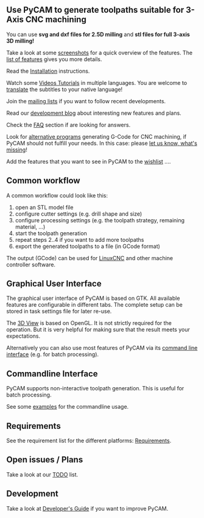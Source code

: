 Use PyCAM to generate toolpaths suitable for 3-Axis CNC machining
-----------------------------------------------------------------

You can use **svg and dxf files for 2.5D milling** and **stl files for
full 3-axis 3D milling!**

Take a look at some [screenshots](screenshots) for a quick
overview of the features. The [list of features](features)
gives you more details.

Read the [Installation](installation) instructions.

Watch some [Videos Tutorials](http://vimeo.com/channels/pycam) in
multiple languages. You are welcome to
[translate](video-translations) the subtitles to your native
language!

Join the [mailing lists](http://sourceforge.net/mail/?group_id=237831)
if you want to follow recent developments.

Read our [development blog](http://fab.senselab.org/pycam) about
interesting new features and plans.

Check the [FAQ](faq) section if are looking for answers.

Look for [alternative programs](other-programs) generating
G-Code for CNC machining, if PyCAM should not fulfill your needs. In
this case: please [let us know, what's
missing](wanted-features)!

Add the features that you want to see in PyCAM to the
[wishlist](wanted-features) ....

Common workflow
---------------

A common workflow could look like this:

1.  open an STL model file
2.  configure cutter settings (e.g. drill shape and size)
3.  configure processing settings (e.g. the toolpath strategy, remaining
    material, ...)
4.  start the toolpath generation
5.  repeat steps 2..4 if you want to add more toolpaths
6.  export the generated toolpaths to a file (in GCode format)

The output (GCode) can be used for [LinuxCNC](http://www.linuxcnc.org/) and other
machine controller software.

Graphical User Interface
------------------------

The graphical user interface of PyCAM is based on GTK. All available
features are configurable in different tabs. The complete setup can be
stored in task settings file for later re-use.

The [3D View](3d-view) is based on OpenGL. It is not strictly
required for the operation. But it is very helpful for making sure that
the result meets your expectations.

Alternatively you can also use most features of PyCAM via its
[command line interface](cli-examples) (e.g. for batch
processing).

Commandline Interface
---------------------

PyCAM supports non-interactive toolpath generation. This is useful for
batch processing.

See some [examples](cli-examples) for the commandline
usage.

Requirements
------------

See the requirement list for the different platforms: [Requirements](requirements).

Open issues / Plans
-------------------

Take a look at our [TODO](todo) list.

Development
-----------

Take a look at [Developer's Guide](developers-guide) if you
want to improve PyCAM.
